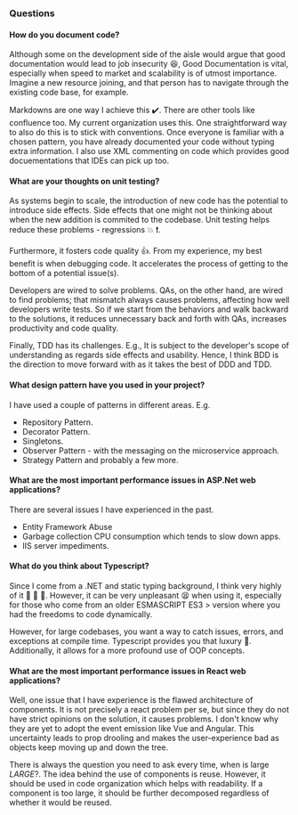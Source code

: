 ### Questions
#### How do you document code?
Although some on the development side of the aisle would argue that good documentation would lead to job insecurity :laughing:, Good Documentation is vital, especially when speed to market and scalability is of utmost importance. Imagine a new resource joining, and that person has to navigate through the existing code base, for example. 

Markdowns are one way I achieve this :heavy_check_mark:. There are other tools like confluence too. My current organization uses this. One straightforward way to also do this is to stick with conventions. Once everyone is familiar with a chosen pattern, you have already documented your code without typing extra information. I also use XML commenting on code which provides good docuementations that IDEs can pick up too. 

#### What are your thoughts on unit testing?
As systems begin to scale, the introduction of new code has the potential to introduce side effects. Side effects that one might not be thinking about when the new addition is commited to the codebase. Unit testing helps reduce these problems - regressions :boom: :exclamation:. 

Furthermore, it fosters code quality :+1:. From my experience, my best benefit is when debugging code. It accelerates the process of getting to the bottom of a potential issue(s). 

Developers are wired to solve problems. QAs, on the other hand, are wired to find problems; that mismatch always causes problems, affecting how well developers write tests. So if we start from the behaviors and walk backward to the solutions, it reduces unnecessary back and forth with QAs, increases productivity and code quality.

Finally, TDD has its challenges. E.g., It is subject to the developer's scope of understanding as regards side effects and usability. Hence, I think BDD is the direction to move forward with as it takes the best of DDD and TDD.

#### What design pattern have you used in your project?
I have used a couple of patterns in different areas. E.g. 
- Repository Pattern.
- Decorator Pattern.
- Singletons.
- Observer Pattern - with the messaging on the microservice approach.
- Strategy Pattern and probably a few more.
#### What are the most important performance issues in ASP.Net web applications?
There are several issues I have experienced in the past. 
- Entity Framework Abuse
- Garbage collection CPU consumption which tends to slow down apps.
- IIS server impediments.



#### What do you think about Typescript?
Since I come from a .NET and static typing background, I think very highly of it :raised_hands: :clap: :muscle:. However,  it can be very unpleasant :tired_face: when using it, especially for those who come from an older ESMASCRIPT ES3 > version where you had the freedoms to code dynamically.

However, for large codebases, you want a way to catch issues, errors, and exceptions at compile time. Typescript provides you that luxury :rocket:. Additionally, it allows for a more profound use of OOP concepts.

#### What are the most important performance issues in React web applications?
Well, one issue that I have experience is the flawed architecture of components. It is not precisely a react problem per se, but since they do not have strict opinions on the solution, it causes problems. I don't know why they are yet to adopt the event emission like Vue and Angular. This uncertainty leads to prop drooling and makes the user-experience bad as objects keep moving up and down the tree. 

There is always the question you need to ask every time, when is large *LARGE*?. The idea behind the use of components is reuse. However, it should be used in code organization which helps with readability. If a component is too large, it should be further decomposed regardless of whether it would be reused.